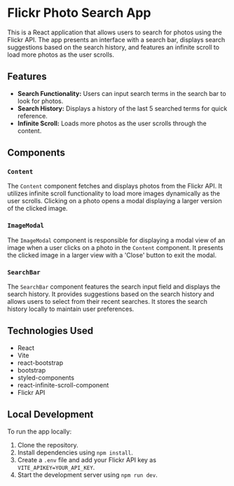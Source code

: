# Flickr Photo Search App

This is a React application that allows users to search for photos using the Flickr API. The app presents an interface with a search bar, displays search suggestions based on the search history, and features an infinite scroll to load more photos as the user scrolls.

## Features

- **Search Functionality:** Users can input search terms in the search bar to look for photos.
- **Search History:** Displays a history of the last 5 searched terms for quick reference.
- **Infinite Scroll:** Loads more photos as the user scrolls through the content.

## Components

### `Content`

The `Content` component fetches and displays photos from the Flickr API. It utilizes infinite scroll functionality to load more images dynamically as the user scrolls. Clicking on a photo opens a modal displaying a larger version of the clicked image.

### `ImageModal`

The `ImageModal` component is responsible for displaying a modal view of an image when a user clicks on a photo in the `Content` component. It presents the clicked image in a larger view with a 'Close' button to exit the modal.

### `SearchBar`

The `SearchBar` component features the search input field and displays the search history. It provides suggestions based on the search history and allows users to select from their recent searches. It stores the search history locally to maintain user preferences.

## Technologies Used

- React
- Vite
- react-bootstrap
- bootstrap
- styled-components
- react-infinite-scroll-component
- Flickr API

## Local Development

To run the app locally:

1. Clone the repository.
2. Install dependencies using `npm install`.
3. Create a `.env` file and add your Flickr API key as `VITE_APIKEY=YOUR_API_KEY`.
4. Start the development server using `npm run dev`.
